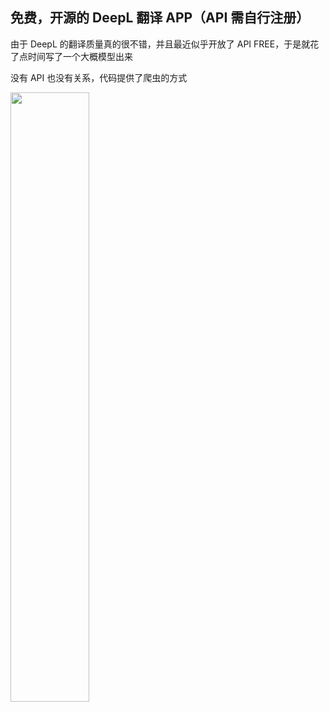 
## 免费，开源的 DeepL 翻译 APP（API 需自行注册）

由于 DeepL 的翻译质量真的很不错，并且最近似乎开放了 API FREE，于是就花了点时间写了一个大概模型出来

没有 API 也没有关系，代码提供了爬虫的方式

<img src = "demo.gif" width="50%" height="50%">
